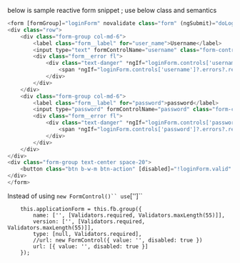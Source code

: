 below is sample reactive form snippet ; use below class and semantics

```js
<form [formGroup]="loginForm" novalidate class="form" (ngSubmit)="doLogin()">
<div class="row">
    <div class="form-group col-md-6">
        <label class="form__label" for="user_name">Username</label>
        <input type="text" formControlName="username" class="form-control form__input" name="username" id="user_name" required />
        <div class="form__error fl">
            <div class="text-danger" *ngIf="loginForm.controls['username'].touched && !loginForm.controls['username'].valid">
                <span *ngIf="loginForm.controls['username']?.errors?.required">Please enter username.</span>
            </div>
        </div>
    </div>
    <div class="form-group col-md-6">
        <label class="form__label" for="password">password</label>
        <input type="password" formControlName="password" class="form-control form__input" name="password" id="password" required />
        <div class="form__error fl">
            <div class="text-danger" *ngIf="loginForm.controls['password'].touched && !loginForm.controls['password'].valid">
                <span *ngIf="loginForm.controls['password']?.errors?.required">Please enter password.</span>
            </div>
        </div>
    </div>
</div>
<div class="form-group text-center space-20">
    <button class="btn b-w-m btn-action" [disabled]="!loginForm.valid" type="submit"> Login </button>
</div>
</form>
```

Instead of using ` new FormControl()`` use `['']``

        this.applicationForm = this.fb.group({
            name: ['', [Validators.required, Validators.maxLength(55)]],
            version: ['', [Validators.required, Validators.maxLength(55)]],
            type: [null, Validators.required],
            //url: new FormControl({ value: '', disabled: true })
            url: [{ value: '', disabled: true }]
        });
